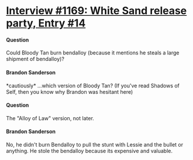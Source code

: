 # [Interview #1169: White Sand release party, Entry #14](https://www.theoryland.com/intvmain.php?i=1169#14)

#### Question

Could Bloody Tan burn bendalloy (because it mentions he steals a large shipment of bendalloy)?

#### Brandon Sanderson

\*cautiously\* ...which version of Bloody Tan? (If you've read Shadows of Self, then you know why Brandon was hesitant here)

#### Question

The "Alloy of Law" version, not later.

#### Brandon Sanderson

No, he didn't burn Bendalloy to pull the stunt with Lessie and the bullet or anything. He stole the bendalloy because its expensive and valuable.

